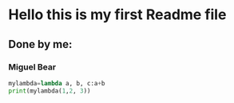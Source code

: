 #    Hello this is my first Readme file
##    Done by me:
###    Miguel Bear
```python
mylambda=lambda a, b, c:a+b
print(mylambda(1,2, 3))
```
